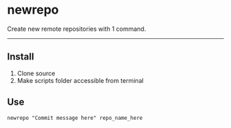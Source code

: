 # newrepo

Create new remote repositories with 1 command.

---

## Install
1. Clone source
2. Make scripts folder accessible from terminal

## Use
`newrepo "Commit message here" repo_name_here`